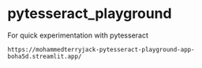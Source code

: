 # pytesseract_playground
For quick experimentation with pytesseract

`https://mohammedterryjack-pytesseract-playground-app-boha5d.streamlit.app/`
